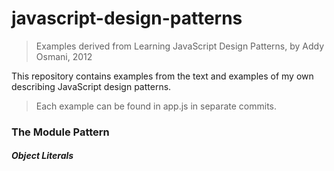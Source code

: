 # javascript-design-patterns
>Examples derived from Learning JavaScript Design Patterns, by Addy Osmani, 2012

This repository contains examples from the text and examples of my own describing
JavaScript design patterns. 
>Each example can be found in app.js in separate commits.


### The Module Pattern
##### Object Literals
